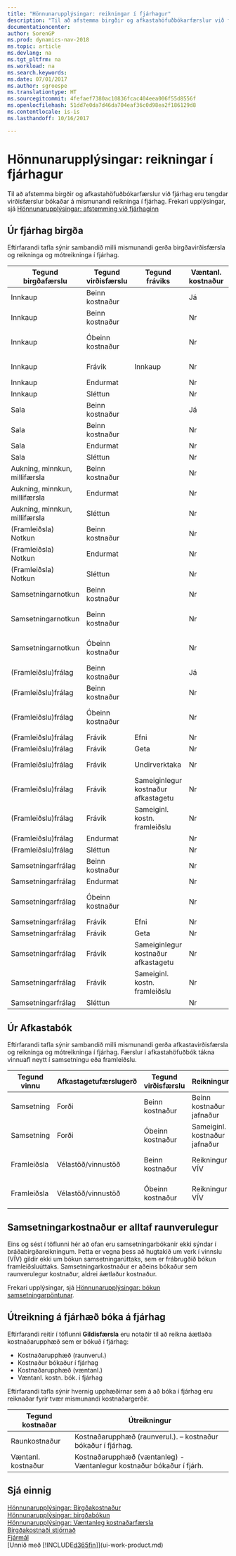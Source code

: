 ```yaml
---
title: "Hönnunarupplýsingar: reikningar í fjárhagur"
description: "Til að afstemma birgðir og afkastahöfuðbókarfærslur við fjárhag eru tengdar virðisfærslur bókaðar á mismunandi reikninga í fjárhag."
documentationcenter: 
author: SorenGP
ms.prod: dynamics-nav-2018
ms.topic: article
ms.devlang: na
ms.tgt_pltfrm: na
ms.workload: na
ms.search.keywords: 
ms.date: 07/01/2017
ms.author: sgroespe
ms.translationtype: HT
ms.sourcegitcommit: 4fefaef7380ac10836fcac404eea006f55d8556f
ms.openlocfilehash: 51dd7e0da7d46da704eaf36c0d98ea2f186129d8
ms.contentlocale: is-is
ms.lasthandoff: 10/16/2017

---
```

# <a name="design-details-accounts-in-the-general-ledger"></a>Hönnunarupplýsingar: reikningar í fjárhagur
Til að afstemma birgðir og afkastahöfuðbókarfærslur við fjárhag eru tengdar virðisfærslur bókaðar á mismunandi reikninga í fjárhag. Frekari upplýsingar, sjá [Hönnunarupplýsingar: afstemming við fjárhaginn](design-details-reconciliation-with-the-general-ledger.md)  

## <a name="from-the-inventory-ledger"></a>Úr fjárhag birgða  
Eftirfarandi tafla sýnir sambandið milli mismunandi gerða birgðavirðisfærsla og reikninga og mótreikninga í fjárhag.  

|**Tegund birgðafærslu**|**Tegund virðisfærslu**|**Tegund fráviks**|**Væntanl. kostnaður**|**Reikningur**|**Mótreikningur**|  
|--------------------------------|--------------------------|-----------------------|-----------------------|-----------------|---------------------------|  
|Innkaup|Beinn kostnaður||Já|Birgðir (bráðab.)|Birgðaleiðr.reikn. (bráðab.)|  
|Innkaup|Beinn kostnaður||Nr|Birgðir|Beinn kostnaður jafnaður|  
|Innkaup|Óbeinn kostnaður||Nr|Birgðir|Sameiginl. kostnaður jafnaður|  
|Innkaup|Frávik|Innkaup|Nr|Birgðir|Frávik í innkaupum|  
|Innkaup|Endurmat||Nr|Birgðir|Birgðaleiðr.|  
|Innkaup|Sléttun||Nr|Birgðir|Birgðaleiðr.|  
|Sala|Beinn kostnaður||Já|Birgðir (bráðab.)|KSV (bráðab.)|  
|Sala|Beinn kostnaður||Nr|Birgðir|KSV|  
|Sala|Endurmat||Nr|Birgðir|Birgðaleiðr.|  
|Sala|Sléttun||Nr|Birgðir|Birgðaleiðr.|  
|Aukning, minnkun, millifærsla|Beinn kostnaður||Nr|Birgðir|Birgðaleiðr.|  
|Aukning, minnkun, millifærsla|Endurmat||Nr|Birgðir|Birgðaleiðr.|  
|Aukning, minnkun, millifærsla|Sléttun||Nr|Birgðir|Birgðaleiðr.|  
|(Framleiðsla) Notkun|Beinn kostnaður||Nr|Birgðir|VÍV|  
|(Framleiðsla) Notkun|Endurmat||Nr|Birgðir|Birgðaleiðr.|  
|(Framleiðsla) Notkun|Sléttun||Nr|Birgðir|Birgðaleiðr.|  
|Samsetningarnotkun|Beinn kostnaður||Nr|Birgðir|Birgðaleiðr.|  
|Samsetningarnotkun|Beinn kostnaður||Nr|Beinn kostnaður jafnaður|Birgðaleiðr.|  
|Samsetningarnotkun|Óbeinn kostnaður||Nr|Sameiginl. kostnaður jafnaður|Birgðaleiðr.|  
|(Framleiðslu)frálag|Beinn kostnaður||Já|Birgðir (bráðab.)|VÍV|  
|(Framleiðslu)frálag|Beinn kostnaður||Nr|Birgðir|VÍV|  
|(Framleiðslu)frálag|Óbeinn kostnaður||Nr|Birgðir|Sameiginl. kostnaður jafnaður|  
|(Framleiðslu)frálag|Frávik|Efni|Nr|Birgðir|Hráefnisfrávik|  
|(Framleiðslu)frálag|Frávik|Geta|Nr|Birgðir|Getufrávik|  
|(Framleiðslu)frálag|Frávik|Undirverktaka|Nr|Birgðir|Frávik undirverktaka|  
|(Framleiðslu)frálag|Frávik|Sameiginlegur kostnaður afkastagetu|Nr|Birgðir|Frávik í sam. kostn.|  
|(Framleiðslu)frálag|Frávik|Sameiginl. kostn. framleiðslu|Nr|Birgðir|Sam. frl.kostn. frávik|  
|(Framleiðslu)frálag|Endurmat||Nr|Birgðir|Birgðaleiðr.|  
|(Framleiðslu)frálag|Sléttun||Nr|Birgðir|Birgðaleiðr.|  
|Samsetningarfrálag|Beinn kostnaður||Nr|Birgðir|Birgðaleiðr.|  
|Samsetningarfrálag|Endurmat||Nr|Birgðir|Birgðaleiðr.|  
|Samsetningarfrálag|Óbeinn kostnaður||Nr|Birgðir|Sameiginl. kostnaður jafnaður|  
|Samsetningarfrálag|Frávik|Efni|Nr|Birgðir|Hráefnisfrávik|  
|Samsetningarfrálag|Frávik|Geta|Nr|Birgðir|Getufrávik|  
|Samsetningarfrálag|Frávik|Sameiginlegur kostnaður afkastagetu|Nr|Birgðir|Frávik í sam. kostn.|  
|Samsetningarfrálag|Frávik|Sameiginl. kostn. framleiðslu|Nr|Birgðir|Sam. frl.kostn. frávik|  
|Samsetningarfrálag|Sléttun||Nr|Birgðir|Birgðaleiðr.|  

## <a name="from-the-capacity-ledger"></a>Úr Afkastabók  
 Eftirfarandi tafla sýnir sambandið milli mismunandi gerða afkastavirðisfærsla og reikninga og mótreikninga í fjárhag. Færslur í afkastahöfuðbók tákna vinnuafl neytt í samsetningu eða framleiðslu.  

|**Tegund vinnu**|**Afkastagetufærslugerð**|**Tegund virðisfærslu**|**Reikningur**|**Mótreikningur**|  
|-------------------|------------------------------------|--------------------------|-----------------|---------------------------|  
|Samsetning|Forði|Beinn kostnaður|Beinn kostnaður jafnaður|Birgðaleiðr.|  
|Samsetning|Forði|Óbeinn kostnaður|Sameiginl. kostnaður jafnaður|Birgðaleiðr.|  
|Framleiðsla|Vélastöð/vinnustöð|Beinn kostnaður|Reikningur VÍV|Beinn kostnaður jafnaður|  
|Framleiðsla|Vélastöð/vinnustöð|Óbeinn kostnaður|Reikningur VÍV|Sameiginl. kostnaður jafnaður|  

## <a name="assembly-costs-are-always-actual"></a>Samsetningarkostnaður er alltaf raunverulegur  
 Eins og sést í töflunni hér að ofan eru samsetningarbókanir ekki sýndar í bráðabirgðareikningum. Þetta er vegna þess að hugtakið um verk í vinnslu (VÍV) gildir ekki um bókun samsetningarúttaks, sem er frábrugðið bókun framleiðsluúttaks. Samsetningarkostnaður er aðeins bókaður sem raunverulegur kostnaður, aldrei áætlaður kostnaður.  

 Frekari upplýsingar, sjá [Hönnunarupplýsingar: bókun samsetningarpöntunar](design-details-assembly-order-posting.md).  

## <a name="calculating-the-amount-to-post-to-the-general-ledger"></a>Útreikning á fjárhæð bóka á fjárhag  
 Eftirfarandi reitir í töflunni **Gildisfærsla** eru notaðir til að reikna áætlaða kostnaðarupphæð sem er bókuð í fjárhag:  

-   Kostnaðarupphæð (raunverul.)  
-   Kostnaður bókaður í fjárhag  
-   Kostnaðarupphæð (væntanl.)  
-   Væntanl. kostn. bók. í fjárhag  

Eftirfarandi tafla sýnir hvernig upphæðirnar sem á að bóka í fjárhag eru reiknaðar fyrir tvær mismunandi kostnaðargerðir.  

|Tegund kostnaðar|Útreikningur|  
|---------------|-----------------|  
|Raunkostnaður|Kostnaðarupphæð (raunverul.). – kostnaður bókaður í fjárhag.|  
|Væntanl. kostnaður|Kostnaðarupphæð (væntanleg)  - Væntanlegur kostnaður bókaður í fjárh.|  

## <a name="see-also"></a>Sjá einnig  
 [Hönnunarupplýsingar: Birgðakostnaður](design-details-inventory-costing.md)   
 [Hönnunarupplýsingar: birgðabókun](design-details-inventory-posting.md)   
 [Hönnunarupplýsingar: Væntanleg kostnaðarfærsla](design-details-expected-cost-posting.md)  
 [Birgðakostnaði stjórnað](finance-manage-inventory-costs.md)  
 [Fjármál](finance.md)  
 [Unnið með [!INCLUDE[d365fin](includes/d365fin_md.md)]](ui-work-product.md)  

